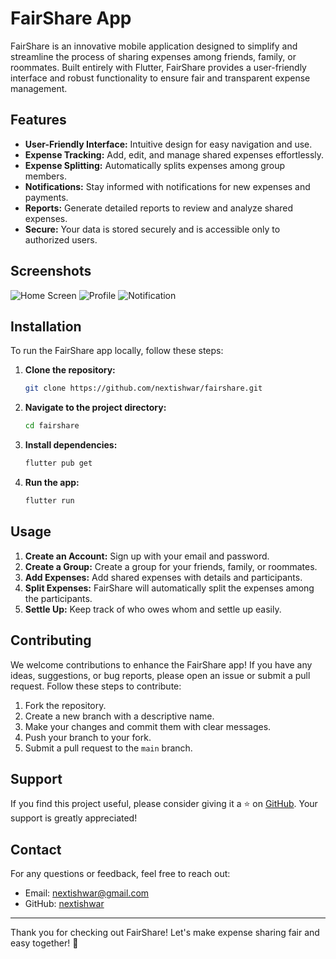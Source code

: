 # FairShare App

FairShare is an innovative mobile application designed to simplify and streamline the process of sharing expenses among friends, family, or roommates. Built entirely with Flutter, FairShare provides a user-friendly interface and robust functionality to ensure fair and transparent expense management.

## Features

- **User-Friendly Interface:** Intuitive design for easy navigation and use.
- **Expense Tracking:** Add, edit, and manage shared expenses effortlessly.
- **Expense Splitting:** Automatically splits expenses among group members.
- **Notifications:** Stay informed with notifications for new expenses and payments.
- **Reports:** Generate detailed reports to review and analyze shared expenses.
- **Secure:** Your data is stored securely and is accessible only to authorized users.

## Screenshots

![Home Screen](screenshots/home.png)
![Profile](screenshots/profile.png)
![Notification](screenshots/notification.png)

## Installation

To run the FairShare app locally, follow these steps:

1. **Clone the repository:**
    ```bash
    git clone https://github.com/nextishwar/fairshare.git
    ```
2. **Navigate to the project directory:**
    ```bash
    cd fairshare
    ```
3. **Install dependencies:**
    ```bash
    flutter pub get
    ```
4. **Run the app:**
    ```bash
    flutter run
    ```

## Usage

1. **Create an Account:** Sign up with your email and password.
2. **Create a Group:** Create a group for your friends, family, or roommates.
3. **Add Expenses:** Add shared expenses with details and participants.
4. **Split Expenses:** FairShare will automatically split the expenses among the participants.
5. **Settle Up:** Keep track of who owes whom and settle up easily.

## Contributing

We welcome contributions to enhance the FairShare app! If you have any ideas, suggestions, or bug reports, please open an issue or submit a pull request. Follow these steps to contribute:

1. Fork the repository.
2. Create a new branch with a descriptive name.
3. Make your changes and commit them with clear messages.
4. Push your branch to your fork.
5. Submit a pull request to the `main` branch.


## Support

If you find this project useful, please consider giving it a ⭐️ on [GitHub](https://github.com/nextishwar/fairshare). Your support is greatly appreciated!

## Contact

For any questions or feedback, feel free to reach out:

- Email: nextishwar@gmail.com
- GitHub: [nextishwar](https://github.com/nextishwar)

---

Thank you for checking out FairShare! Let's make expense sharing fair and easy together! 🚀